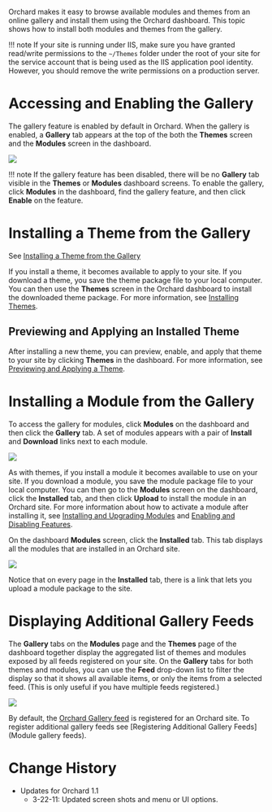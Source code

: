 
Orchard makes it easy to browse available modules and themes from an online gallery and install them using the Orchard dashboard.  This topic shows how to install both modules and themes from the gallery.

!!! note
    If your site is running under IIS, make sure you have granted read/write permissions to the `~/Themes` folder under the root of your site for the service account that is being used as the IIS application pool identity.
    However, you should remove the write permissions on a production server.


# Accessing and Enabling the Gallery

The gallery feature is enabled by default in Orchard. When the gallery is enabled, a **Gallery** tab appears at the top of the both the **Themes** screen and the **Modules** screen in the dashboard. 

![](../Upload/screenshots/gallery_default_enabled.png)

!!! note
    If the gallery feature has been disabled, there will be no **Gallery** tab visible in the **Themes** or **Modules** dashboard screens.
    To enable the gallery, click **Modules** in the dashboard, find the gallery feature, and then click **Enable** on the feature. 

# Installing a Theme from the Gallery

See [Installing a Theme from the Gallery](Installing-themes#installing-a-theme-from-the-gallery)

If you install a theme, it becomes available to apply to your site. If you download a theme, you save the theme package file to your local computer. You can then use the **Themes** screen in the Orchard dashboard to install the downloaded theme package. For more information, see [Installing Themes](Installing-themes).

## Previewing and Applying an Installed Theme

After installing a new theme, you can preview, enable, and apply that theme to your site by clicking **Themes** in the dashboard. For more information, see [Previewing and Applying a Theme](Previewing-and-applying-a-theme). 

# Installing a Module from the Gallery

To access the gallery for modules, click **Modules** on the dashboard and then click the **Gallery** tab. A set of modules appears with a pair of **Install** and **Download** links next to each module.

![](../Upload/screenshots_675/modules_browse_gallery_675.png)

As with themes, if you install a module it becomes available to use on your site. If you download a module, you save the module package file to your local computer. You can then go to the **Modules** screen on the dashboard, click the **Installed** tab, and then click **Upload** to install the module in an Orchard site. For more information about how to activate a module after installing it, see [Installing and Upgrading Modules](Installing-and-upgrading-modules) and [Enabling and Disabling Features](Enabling-and-disabling-features).

On the dashboard **Modules** screen, click the **Installed** tab. This tab displays all the modules that are installed in an Orchard site.

![](../Upload/screenshots_675/modules_installedtab_upload_675.png)

Notice that on every page in the **Installed** tab, there is a link that lets you upload a module package to the site.

# Displaying Additional Gallery Feeds

The **Gallery** tabs on the **Modules** page and the **Themes** page of the dashboard together display the aggregated list of themes and modules exposed by all feeds registered on your site. On the **Gallery** tabs for both themes and modules, you can use the **Feed** drop-down list to filter the display so that it shows all available items, or only the items from a selected feed. (This is only useful if you have multiple feeds registered.) 

![](../Upload/screenshots_675/modules_gallerytab_filterbyfeed_675.png)

By default, the [Orchard Gallery feed](http://gallery.orchardproject.net/) is registered for an Orchard site. To register additional gallery feeds see [Registering Additional Gallery Feeds](Module gallery feeds).

  
  
  

# Change History
* Updates for Orchard 1.1
    * 3-22-11:  Updated screen shots and menu or UI options. 


